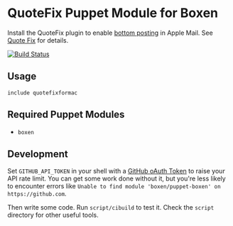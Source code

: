 # QuoteFix Puppet Module for Boxen

Install the QuoteFix plugin to enable [bottom posting][bp] in Apple Mail.
See [Quote Fix][qfm] for details.

[bp]: http://catb.org/jargon/html/B/bottom-post.html
[qfm]: https://github.com/robertklep/quotefixformac

[![Build Status](https://travis-ci.org/boxen/puppet-quotefixformac.png?branch=master)](https://travis-ci.org/boxen/puppet-quotefixformac)

## Usage

```puppet
include quotefixformac
```

## Required Puppet Modules

* `boxen`

## Development

Set `GITHUB_API_TOKEN` in your shell with a [GitHub oAuth Token](https://help.github.com/articles/creating-an-oauth-token-for-command-line-use) to raise your API rate limit. You can get some work done without it, but you're less likely to encounter errors like `Unable to find module 'boxen/puppet-boxen' on https://github.com`.

Then write some code. Run `script/cibuild` to test it. Check the `script`
directory for other useful tools.
